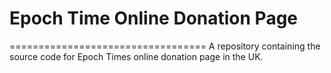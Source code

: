 # Epoch Time Online Donation Page
==================================
A repository containing the source code for Epoch Times online donation page in the UK.
